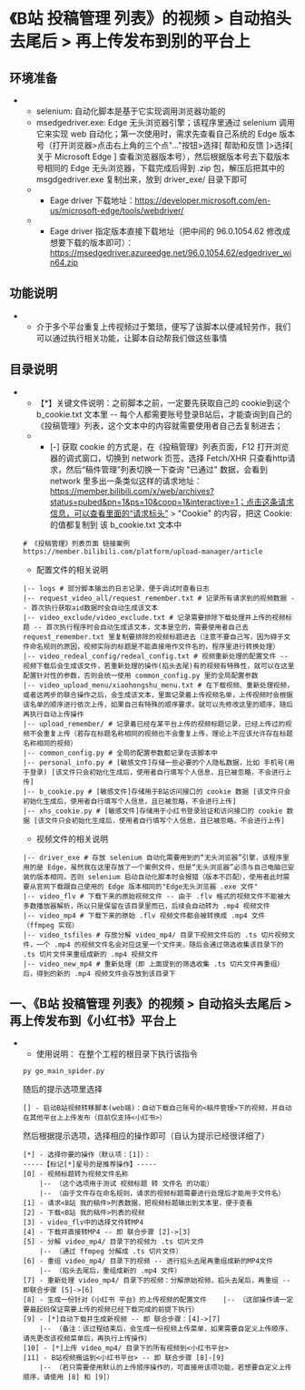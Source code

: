 # 《B站 投稿管理 列表》的视频 > 自动掐头去尾后 > 再上传发布到别的平台上

## 环境准备
* 
    * selenium: 自动化脚本是基于它实现调用浏览器功能的
    * msedgedriver.exe: Edge 无头浏览器引擎；该程序里通过 selenium 调用它来实现 web 自动化；第一次使用时，需求先查看自己系统的 Edge 版本号（打开浏览器>点击右上角的三个点"..."按钮>选择[ 帮助和反馈 ]>选择[ 关于 Microsoft Edge ] 查看浏览器版本号），然后根据版本号去下载版本号相同的 Edge 无头浏览器，下载完成后得到 .zip 包，解压后把其中的 msgdgedriver.exe 复制出来，放到 driver_exe/ 目录下即可
    * * Eage driver 下载地址：https://developer.microsoft.com/en-us/microsoft-edge/tools/webdriver/
    * * Eage driver 指定版本直接下载地址（把中间的 96.0.1054.62 修改成想要下载的版本即可）：https://msedgedriver.azureedge.net/96.0.1054.62/edgedriver_win64.zip

## 功能说明
* 
    * 介于多个平台重复上传视频过于繁琐，便写了该脚本以便减轻劳作，我们可以通过执行相关功能，让脚本自动帮我们做这些事情

## 目录说明
* 
    * 【*】关键文件说明：之前脚本之前，一定要先获取自己的 cookie到这个 b_cookie.txt 文本里 -- 每个人都需要账号登录B站后，才能查询到自己的 《投稿管理》列表，这个文本中的内容就需要使用者自己去复制进去；
    * * [-] 获取 cookie 的方式是，在《投稿管理》列表页面，F12 打开浏览器的调式窗口，切换到 network 页签，选择 Fetch/XHR 只查看http请求，然后“稿件管理”列表切换一下查询 "已通过" 数据，会看到 network 里多出一条类似这样的请求地址：https://member.bilibili.com/x/web/archives?status=pubed&pn=1&ps=10&coop=1&interactive=1；点击这条请求信息，可以查看里面的“请求标头” > "Cookie" 的内容，把这 Cookie: 的值都复制到 该 b_cookie.txt 文本中
    ```shell
    # 《投稿管理》列表页面 链接案例
    https://member.bilibili.com/platform/upload-manager/article
    ```

    * 配置文件的相关说明
    ```shell
    |-- logs # 部分脚本输出的日志记录，便于调试时查看日志
    |-- request_video_all/request_remember.txt # 记录所有请求到的视频数据 -- 首次执行获取aid数据时会自动生成该文本
    |-- video_exclude/video_exclude.txt # 记录需要排除下载处理并上传的视频标题 -- 首次执行程序时会自动生成该文本，文本是空的，需要使用者自己去 request_remember.txt 里复制要排除的视频标题进去（注意不要自己写，因为碍于文件命名规则的原因，视频实际的标题是不能直接用作文件名的，程序里进行转换处理）
    |-- video_redeal_config/redeal_config.txt # 视频重新处理的配置文件 -- 视频下载后会生成该文件，若重新处理的操作(掐头去尾)有的视频有特殊性，就可以在这里配置针对性的参数，否则会统一使用 common_config.py 里的全局配置参数
    |-- video_upload_menu/xiaohongshu_menu.txt # 在下载视频、重新处理视频，或者这两步的联合操作之后，会生成该文本，里面记录着上传视频名单，上传视频时会根据该名单的顺序进行依次上传，如果自己有特殊的顺序要求，就可以先修改这里的顺序，随后再执行自动上传操作
    |-- upload_remember/ # 记录着已经在某平台上传的视频标题记录，已经上传过的视频不会重复上传（若存在标题名称相同的视频也不会重复上传，理论上不应该允许存在标题名称相同的视频）
    |-- common_config.py # 全局的配置参数都记录在该脚本中
    |-- personal_info.py # [敏感文件]存储一些必要的个人隐私数据，比如 手机号(用于登录) [该文件只会初始化生成后，使用者自行填写个人信息，且已被忽略，不会进行上传]
    |-- b_cookie.py # [敏感文件]存储用于B站访问接口的 cookie 数据 [该文件只会初始化生成后，使用者自行填写个人信息，且已被忽略，不会进行上传]
    |-- xhs_cookie.py # [敏感文件]存储用于小红书登录验证和访问接口的 cookie 数据 [该文件只会初始化生成后，使用者自行填写个人信息，且已被忽略，不会进行上传]
    ```

    * 视频文件的相关说明
    ```shell
    |-- driver_exe # 存放 selenium 自动化需要用到的“无头浏览器”引擎，该程序里用的是 Edge，虽然我在这里存放了一个案例文件，但是“无头浏览器”必须与自己电脑已安装的版本相同，否则 selenium 启动自动化脚本时会报错（版本不匹配），使用者此时需要从官网下载跟自己使用的 Edge 版本相同的"Edge无头浏览器 .exe 文件"
    |-- video_flv # 下载下来的原始视频文件 -- 由于 .flv 格式的视频文件不能被大多数播放器解析，所以只是保留在该目录里而已，后续会自动转为 .mp4 视频文件
    |-- video_mp4 # 下载下来的原始 .flv 视频文件都会被转换成 .mp4 文件（ffmpeg 实现）
    |-- video_tsfiles # 存放分解 video_mp4/ 目录下视频文件后的 .ts 切片视频文件，一个 .mp4 的视频文件名会对应这里一个文件夹，随后会通过筛选收集该目录下的 .ts 切片文件来重组成新的 .mp4 视频文件
    |-- video_new_mp4 # 重新处理（即 上面提到的筛选收集 .ts 切片文件再重组）后，得到的新的 .mp4 视频文件会存放到该目录下
    ```

## 一、《B站 投稿管理 列表》的视频 > 自动掐头去尾后 > 再上传发布到《小红书》平台上
* 
    * 使用说明：
    在整个工程的根目录下执行该指令
    ```shell
    py go_main_spider.py
    ```
    随后的提示选项里选择
    ```shell
    [] - 启动B站视频转移脚本(web端)：自动下载自己账号的<稿件管理>下的视频，并自动在其他平台上上传发布（目前仅支持<小红书>）
    ```
    然后根据提示选项，选择相应的操作即可（自认为提示已经很详细了）
    ```shell
    [*] - 选择你要的操作（默认项：[1]）：
    -----【标记[*]星号的是推荐操作】-----
    [0] - 视频标题转为视频文件名称
        |-- （这个选项用于测试 视频标题 转 文件名 的功能）
        |-- （由于文件存在命名规则，请求的视频标题需要进行处理后才能用于文件名）
    [1] - 请求<B站 我的稿件>列表数据，把视频标题输出到文本里，便于查看
    [2] - 下载<B站 我的稿件>列表的视频
    [3] - video_flv中的选择文件转MP4
    [4] - 下载并直接转MP4 -- 即 联合步骤 [2]->[3]
    [5] - 分解 video_mp4/ 目录下的视频为 .ts 切片文件
        |-- （通过 ffmpeg 分解成 .ts 切片文件）
    [6] - 重组 video_mp4/ 目录下的视频 -- 进行掐头去尾再重组成新的MP4文件
        |-- （掐头去尾后，重组成新的 .mp4 文件）
    [7] - 重新处理 video_mp4/ 目录下的视频：分解原始视频，掐头去尾后，再重组 -- 即联合步骤 [5]->[6]
    [8] - 生成一份针对《小红书 平台》的上传视频的配置文件    |-- （这部操作请一定要最起码保证需要上传的视频已经下载完成的前提下执行）
    [9] - [*]自动下载并生成新视频 -- 即 联合步骤：[4]->[7]
        |-- （备注：该过程结束后，会生成一份视频上传菜单，如果需要自定义上传顺序，请先更改该视频菜单后，再执行上传操作）
    [10] - [*]上传 video_mp4/ 目录下的所有视频到<小红书平台>
    [11] - B站视频搬运到<小红书平台> -- 即 联合步骤 [8]-[9]
        |-- （若只需要使用默认的上传顺序操作的，可直接用该项功能，若想要自定义上传顺序，请使用 [8] 和 [9]）
    ```